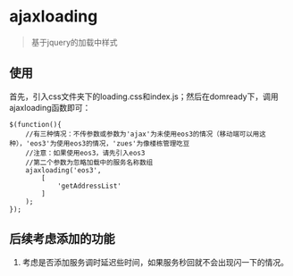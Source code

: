 # ajaxloading

> 基于jquery的加载中样式

## 使用

首先，引入css文件夹下的loading.css和index.js；然后在domready下，调用ajaxloading函数即可：

    $(function(){
        //有三种情况：不传参数或参数为'ajax'为未使用eos3的情况（移动端可以用这种），'eos3'为使用eos3的情况，'zues'为像楼栋管理吃豆
        //注意：如果使用eos3，请先引入eos3
        //第二个参数为忽略加载中的服务名称数组
        ajaxloading('eos3', 
            [
                'getAddressList'
            ]
        );
    });
    
## 后续考虑添加的功能

1. 考虑是否添加服务调时延迟些时间，如果服务秒回就不会出现闪一下的情况。
    